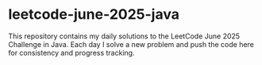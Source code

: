 # leetcode-june-2025-java
This repository contains my daily solutions to the LeetCode June 2025 Challenge in Java.   Each day I solve a new problem and push the code here for consistency and progress tracking.
